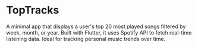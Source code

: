 # TopTracks
A minimal app that displays a user's top 20 most played songs filtered by week, month, or year. Built with Flutter, it uses Spotify API to fetch real-time listening data. Ideal for tracking personal music trends over time.
